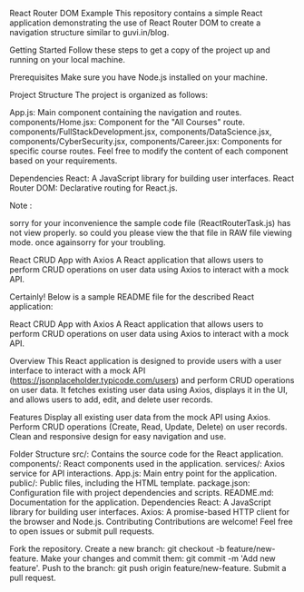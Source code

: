 React Router DOM Example
This repository contains a simple React application demonstrating the use of React Router DOM to create a navigation structure similar to guvi.in/blog.

Getting Started
Follow these steps to get a copy of the project up and running on your local machine.

Prerequisites
Make sure you have Node.js installed on your machine.

Project Structure
The project is organized as follows:

App.js: Main component containing the navigation and routes.
components/Home.jsx: Component for the "All Courses" route.
components/FullStackDevelopment.jsx, components/DataScience.jsx, components/CyberSecurity.jsx, components/Career.jsx: Components for specific course routes.
Feel free to modify the content of each component based on your requirements.

Dependencies
React: A JavaScript library for building user interfaces.
React Router DOM: Declarative routing for React.js.


Note : 

sorry for your inconvenience the sample code file (ReactRouterTask.js) has not view properly. so could you please view the that file in RAW file viewing mode. once againsorry for your troubling.













React CRUD App with Axios
A React application that allows users to perform CRUD operations on user data using Axios to interact with a mock API.


Certainly! Below is a sample README file for the described React application:

React CRUD App with Axios
A React application that allows users to perform CRUD operations on user data using Axios to interact with a mock API.


Overview
This React application is designed to provide users with a user interface to interact with a mock API (https://jsonplaceholder.typicode.com/users) and perform CRUD operations on user data. It fetches existing user data using Axios, displays it in the UI, and allows users to add, edit, and delete user records.

Features
Display all existing user data from the mock API using Axios.
Perform CRUD operations (Create, Read, Update, Delete) on user records.
Clean and responsive design for easy navigation and use.


Folder Structure
src/: Contains the source code for the React application.
components/: React components used in the application.
services/: Axios service for API interactions.
App.js: Main entry point for the application.
public/: Public files, including the HTML template.
package.json: Configuration file with project dependencies and scripts.
README.md: Documentation for the application.
Dependencies
React: A JavaScript library for building user interfaces.
Axios: A promise-based HTTP client for the browser and Node.js.
Contributing
Contributions are welcome! Feel free to open issues or submit pull requests.

Fork the repository.
Create a new branch: git checkout -b feature/new-feature.
Make your changes and commit them: git commit -m 'Add new feature'.
Push to the branch: git push origin feature/new-feature.
Submit a pull request.
